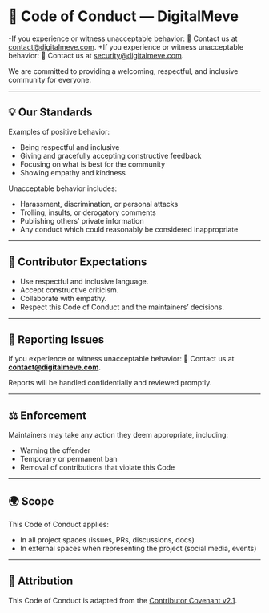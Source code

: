 # 📜 Code of Conduct — DigitalMeve

-If you experience or witness unacceptable behavior: 📧 Contact us at contact@digitalmeve.com.
+If you experience or witness unacceptable behavior: 📧 Contact us at security@digitalmeve.com.

We are committed to providing a welcoming, respectful, and inclusive community for everyone.

---

## 💡 Our Standards

Examples of positive behavior:

- Being respectful and inclusive
- Giving and gracefully accepting constructive feedback
- Focusing on what is best for the community
- Showing empathy and kindness

Unacceptable behavior includes:

- Harassment, discrimination, or personal attacks
- Trolling, insults, or derogatory comments
- Publishing others’ private information
- Any conduct which could reasonably be considered inappropriate

---

## 🙋 Contributor Expectations

- Use respectful and inclusive language.
- Accept constructive criticism.
- Collaborate with empathy.
- Respect this Code of Conduct and the maintainers’ decisions.

---

## 🚨 Reporting Issues

If you experience or witness unacceptable behavior:
📧 Contact us at **contact@digitalmeve.com**.

Reports will be handled confidentially and reviewed promptly.

---

## ⚖️ Enforcement

Maintainers may take any action they deem appropriate, including:

- Warning the offender
- Temporary or permanent ban
- Removal of contributions that violate this Code

---

## 🌍 Scope

This Code of Conduct applies:

- In all project spaces (issues, PRs, discussions, docs)
- In external spaces when representing the project (social media, events)

---

## 🙌 Attribution

This Code of Conduct is adapted from the [Contributor Covenant v2.1](https://www.contributor-covenant.org/version/2/1/code_of_conduct/).
